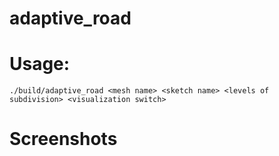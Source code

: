 # adaptive_road


# Usage:
`./build/adaptive_road <mesh name> <sketch name> <levels of subdivision> <visualization switch>`


# Screenshots

